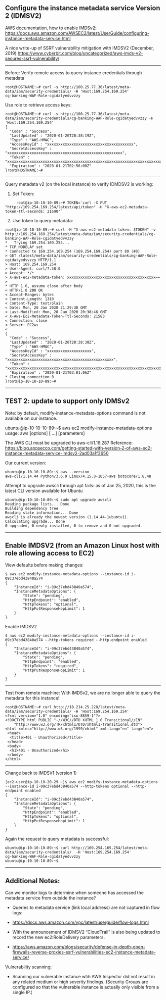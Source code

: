 ## Configure the instance metadata service Version 2 (IDMSV2) 

AWS documentation, how to enable IMDSv2:
https://docs.aws.amazon.com/AWSEC2/latest/UserGuide/configuring-instance-metadata-service.html

A nice write-up of SSRF vulnerability mitigation with IMDSV2 (December, 2019)
https://www.cyberbit.com/blog/uncategorized/aws-imds-v2-secures-ssrf-vulnerability/


<HR>

Before: Verify remote access to query instance credentials through metadata


```
root@HOSTNAME:~# curl -s http://100.25.77.36/latest/meta-data/iam/security-credentials/ -H 'Host:169.254.169.254'  
cg-banking-WAF-Role-cgidatyedvvzzy
```

Use role to retrieve access keys:
```
root@HOSTNAME:~# curl -s http://100.25.77.36/latest/meta-data/iam/security-credentials/cg-banking-WAF-Role-cgidatyedvvzzy -H 'Host:169.254.169.254'  
{
  "Code" : "Success",
  "LastUpdated" : "2020-01-20T20:38:19Z",
  "Type" : "AWS-HMAC",
  "AccessKeyId" : "xxxxxxxxxxxxxxxxxxxxxxxxxxxxxxxxxxxxxxx",
  "SecretAccessKey" : "xxxxxxxxxxxxxxxxxxxxxxxxxxxxxxxxxxxxxxxxxxxxxxxxxxxx",
  "Token" : "xxxxxxxxxxxxxxxxxxxxxxxxxxxxxxxxxxxxxxxxxxxxxxxxxxxxxxxxxxxxxxxxxxxxxxxxxxxxxxxxxxxxxxxxxtsg==",
  "Expiration" : "2020-01-21T02:56:00Z"
}root@HOSTNAME:~# 
```

<HR>


Query metadata v2 (on the local instance) to verify IDMDSV2 is working: 
 
1) Set Token: 

```
     root@ip-10-10-10-89:~# TOKEN=`curl -X PUT "http://169.254.169.254/latest/api/token" -H "X-aws-ec2-metadata-token-ttl-seconds: 21600"`
```

2) Use token to query metadata: 

```
root@ip-10-10-10-89:~# curl -H "X-aws-ec2-metadata-token: $TOKEN" -v http://169.254.169.254/latest/meta-data/iam/security-credentials/cg-banking-WAF-Role-cgidatyedvvzzy 
*   Trying 169.254.169.254...
* TCP_NODELAY set
* Connected to 169.254.169.254 (169.254.169.254) port 80 (#0)
> GET /latest/meta-data/iam/security-credentials/cg-banking-WAF-Role-cgidatyedvvzzy HTTP/1.1
> Host: 169.254.169.254
> User-Agent: curl/7.58.0
> Accept: */*
> X-aws-ec2-metadata-token: xxxxxxxxxxxxxxxxxxxxxxxxxxxxxxxxxxxxxxxx==
> 
* HTTP 1.0, assume close after body
< HTTP/1.0 200 OK
< Accept-Ranges: bytes
< Content-Length: 1310
< Content-Type: text/plain
< Date: Mon, 20 Jan 2020 21:29:38 GMT
< Last-Modified: Mon, 20 Jan 2020 20:38:46 GMT
< X-Aws-Ec2-Metadata-Token-Ttl-Seconds: 21583
< Connection: close
< Server: EC2ws
< 
{
  "Code" : "Success",
  "LastUpdated" : "2020-01-20T20:38:30Z",
  "Type" : "AWS-HMAC",
  "AccessKeyId" : "xxxxxxxxxxxxxxxxxxxx",
  "SecretAccessKey" : "xxxxxxxxxxxxxxxxxxxxxxxxxxxxxxxxxxxxxxxxxxxxxxxx",
  "Token" : "xxxxxxxxxxxxxxxxxxxxxxxxxxxxxxxxxxxxxxxxxxxxxxxxxxxxxxxxxxxxxxxxxxxxxxxxxxxxxxxxxxxxxxxxxxxxxxxxxxxxxxxxxxxxxxxx==",
  "Expiration" : "2020-01-21T03:01:06Z"
* Closing connection 0
}root@ip-10-10-10-89:~# 
```

<HR>


## TEST 2:  update to support only IDMSv2

Note: by default, modify-instance-metadata-options command is not available on our instance.

ubuntu@ip-10-10-10-89:~$ aws ec2 modify-instance-metadata-options 
usage: aws [options] <command> <subcommand> [<subcommand> ...] [parameters]

The AWS CLI must be upgraded to aws-cli/1.16.287
Reference: https://blog.appsecco.com/getting-started-with-version-2-of-aws-ec2-instance-metadata-service-imdsv2-2ad03a1f3650

Our current version: 

```
ubuntu@ip-10-10-10-89:~$ aws --version 
aws-cli/1.14.44 Python/3.6.9 Linux/4.15.0-1057-aws botocore/1.8.48
```

Attempt to upgrade awscli through apt fails: as of Jan 25, 2020, this is the latest CLI version available for Ubuntu

```
ubuntu@ip-10-10-10-89:~$ sudo apt upgrade awscli
Reading package lists... Done
Building dependency tree       
Reading state information... Done
awscli is already the newest version (1.14.44-1ubuntu1).
Calculating upgrade... Done
0 upgraded, 0 newly installed, 0 to remove and 0 not upgraded.
```

<HR>

## Enable IMDSV2 (from an Amazon Linux host with role allowing access to EC2) 


View defaults before making changes: 

```
$ aws ec2 modify-instance-metadata-options --instance-id i-09c37ebd43840a574 
{
    "InstanceId": "i-09c37ebd43840a574", 
    "InstanceMetadataOptions": {
        "State": "pending", 
        "HttpEndpoint": "enabled", 
        "HttpTokens": "optional", 
        "HttpPutResponseHopLimit": 1
    }
}
```


Enable IMDSV2


```
$ aws ec2 modify-instance-metadata-options --instance-id i-09c37ebd43840a574 --http-tokens required --http-endpoint enabled
{
    "InstanceId": "i-09c37ebd43840a574", 
    "InstanceMetadataOptions": {
        "State": "pending", 
        "HttpEndpoint": "enabled", 
        "HttpTokens": "required", 
        "HttpPutResponseHopLimit": 1
    }
}
```

<HR> 


Test from remote machine:  With IMDSv2, we are no longer able to query the metadata for this instance!

```
root@HOSTNAME:~# curl http://18.214.25.228/latest/meta-data/iam/security-credentials/ -H 'Host:169.254.169.254'
<?xml version="1.0" encoding="iso-8859-1"?>
<!DOCTYPE html PUBLIC "-//W3C//DTD XHTML 1.0 Transitional//EN"
	"http://www.w3.org/TR/xhtml1/DTD/xhtml1-transitional.dtd">
<html xmlns="http://www.w3.org/1999/xhtml" xml:lang="en" lang="en">
 <head>
  <title>401 - Unauthorized</title>
 </head>
 <body>
  <h1>401 - Unauthorized</h1>
 </body>
</html>
```


<HR>

Change back to IMDSV1 (version 1)

```
[ec2-user@ip-10-10-20-29 ~]$ aws ec2 modify-instance-metadata-options --instance-id i-09c37ebd43840a574 --http-tokens optional --http-endpoint enabled
{
    "InstanceId": "i-09c37ebd43840a574", 
    "InstanceMetadataOptions": {
        "State": "pending", 
        "HttpEndpoint": "enabled", 
        "HttpTokens": "optional", 
        "HttpPutResponseHopLimit": 1
    }
}
```

Again the request to query metadata is successful:

```
ubuntu@ip-10-10-10-89:~$ curl http://169.254.169.254/latest/meta-data/iam/security-credentials/  -H 'Host:169.254.169.254'
cg-banking-WAF-Role-cgidatyedvvzzy
ubuntu@ip-10-10-10-89:~$ 
```



<HR>

## Additional Notes: 


Can we monitor logs to determine when someone has accessed the metadata service from outside the instance?

* Queries to metadata service (link local address) are not captured in flow logs:
* https://docs.aws.amazon.com/vpc/latest/userguide/flow-logs.html 
     
* With the announcement of IDMSV2 “CloudTrail” is also being updated to record the new ec2:RoleDelivery parameters. 
* https://aws.amazon.com/blogs/security/defense-in-depth-open-firewalls-reverse-proxies-ssrf-vulnerabilities-ec2-instance-metadata-service/
  
Vulnerability scanning:   

* Scanning our vulnerable instance wtih AWS Inspector did not result in any related medium or high severity findings. 
(Security Groups are configured so that the vulnerable instance is actually only visible from a single IP.)
  
